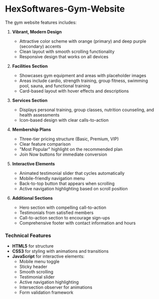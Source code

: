 # HexSoftwares-Gym-Website

The gym website features includes:

1. **Vibrant, Modern Design**
   - Attractive color scheme with orange (primary) and deep purple (secondary) accents
   - Clean layout with smooth scrolling functionality
   - Responsive design that works on all devices

2. **Facilities Section**
   - Showcases gym equipment and areas with placeholder images
   - Areas include cardio, strength training, group fitness, swimming pool, sauna, and functional training
   - Card-based layout with hover effects and descriptions

3. **Services Section**
   - Displays personal training, group classes, nutrition counseling, and health assessments
   - Icon-based design with clear calls-to-action

4. **Membership Plans**
   - Three-tier pricing structure (Basic, Premium, VIP)
   - Clear feature comparison
   - "Most Popular" highlight on the recommended plan
   - Join Now buttons for immediate conversion

5. **Interactive Elements**
   - Animated testimonial slider that cycles automatically
   - Mobile-friendly navigation menu
   - Back-to-top button that appears when scrolling
   - Active navigation highlighting based on scroll position

6. **Additional Sections**
   - Hero section with compelling call-to-action
   - Testimonials from satisfied members
   - Call-to-action section to encourage sign-ups
   - Comprehensive footer with contact information and hours

### Technical Features

- **HTML5** for structure
- **CSS3** for styling with animations and transitions
- **JavaScript** for interactive elements:
  - Mobile menu toggle
  - Sticky header
  - Smooth scrolling
  - Testimonial slider
  - Active navigation highlighting
  - Intersection observer for animations
  - Form validation framework
